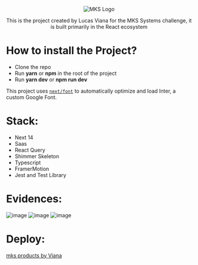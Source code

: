 <p align="center">
  <img src="https://github.com/oiviana/mks-products/assets/76710272/3a21aa71-ab0c-4ce7-ad2d-079c82e991f9") alt="MKS Logo"/>
</p>

<p align="center">
This is the project created by Lucas Viana for the MKS Systems challenge, it is built primarily in the React ecosystem
</p>

# How to install the Project?
- Clone the repo
- Run **yarn** or **npm** in the root of the project
- Run **yarn dev** or **npm run dev** 

This project uses [`next/font`](https://nextjs.org/docs/basic-features/font-optimization) to automatically optimize and load Inter, a custom Google Font.

# Stack:
- Next 14
- Saas
- React Query
- Shimmer Skeleton
- Typescript
- FramerMotion
- Jest and Test Library

 # Evidences:
 ![image](https://github.com/oiviana/mks-products/assets/76710272/3512cee5-1692-4b6c-9ee5-49852f1736cd)
 ![image](https://github.com/oiviana/mks-products/assets/76710272/c2e4662b-7440-42f8-854e-5c08c42aede2)
 ![image](https://github.com/oiviana/mks-products/assets/76710272/1d8f01c6-c384-4f45-baed-449204329c2a)


 # Deploy:
[mks products by Viana](https://mks-products-viana.vercel.app/)
